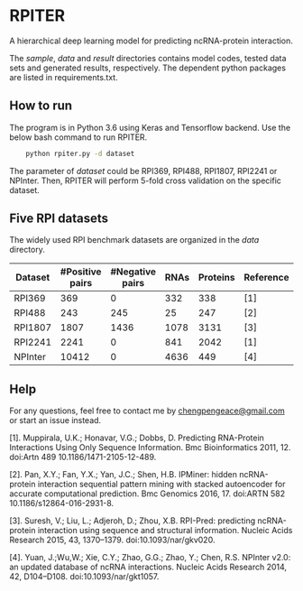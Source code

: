 # RPITER
A hierarchical deep learning model for predicting ncRNA-protein interaction. 

The _sample_, _data_ and _result_ directories contains model codes, tested data sets and generated results, respectively.
The dependent python packages are listed in requirements.txt.

## How to run

The program is in Python 3.6 using Keras and Tensorflow backend. Use the below bash command to run RPITER.

```bash
    python rpiter.py -d dataset
```

The parameter of _dataset_ could be RPI369, RPI488, RPI1807, RPI2241 or NPInter. Then, RPITER will perform 5-fold cross validation on the specific dataset.


## Five RPI datasets

The widely used RPI benchmark datasets are organized in the _data_ directory. 

Dataset | #Positive pairs | #Negative pairs | RNAs | Proteins | Reference
-------|----|------|----|-------|----------
RPI369 | 369 | 0 | 332 | 338 | [1]
RPI488 | 243 | 245 | 25 | 247 | [2]
RPI1807 | 1807 | 1436 | 1078 | 3131 | [3]
RPI2241 | 2241 | 0 | 841 | 2042 | [1]
NPInter | 10412 | 0 | 4636 | 449 | [4]

## Help

For any questions, feel free to contact me by chengpengeace@gmail.com or start an issue instead.



[1]. Muppirala, U.K.; Honavar, V.G.; Dobbs, D. Predicting RNA-Protein Interactions Using Only Sequence Information. Bmc Bioinformatics 2011, 12. doi:Artn 489 10.1186/1471-2105-12-489.

[2]. Pan, X.Y.; Fan, Y.X.; Yan, J.C.; Shen, H.B. IPMiner: hidden ncRNA-protein interaction sequential pattern mining with stacked autoencoder for accurate computational prediction. Bmc Genomics 2016, 17. doi:ARTN 582 10.1186/s12864-016-2931-8.

[3]. Suresh, V.; Liu, L.; Adjeroh, D.; Zhou, X.B. RPI-Pred: predicting ncRNA-protein interaction using sequence and structural information. Nucleic Acids Research 2015, 43, 1370–1379. doi:10.1093/nar/gkv020.

[4]. Yuan, J.;Wu,W.; Xie, C.Y.; Zhao, G.G.; Zhao, Y.; Chen, R.S. NPInter v2.0: an updated database of ncRNA interactions. Nucleic Acids Research 2014, 42, D104–D108. doi:10.1093/nar/gkt1057.